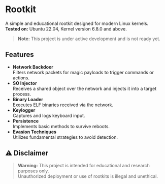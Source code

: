 # Rootkit

A simple and educational rootkit designed for modern Linux kernels.  
**Tested on:** Ubuntu 22.04, Kernel version 6.8.0 and above.
> **Note:** This project is under active development and is not ready yet.

## Features

- **Network Backdoor**  
  Filters network packets for magic payloads to trigger commands or actions.
- **SO Injector**  
  Receives a shared object over the network and injects it into a target process.
- **Binary Loader**  
  Executes ELF binaries received via the network.
- **Keylogger**  
  Captures and logs keyboard input.
- **Persistence**  
  Implements basic methods to survive reboots.
- **Evasion Techniques**  
  Utilizes fundamental strategies to avoid detection.

## ⚠️ Disclaimer

> **Warning:** This project is intended for educational and research purposes only.  
> Unauthorized deployment or use of rootkits is illegal and unethical.
